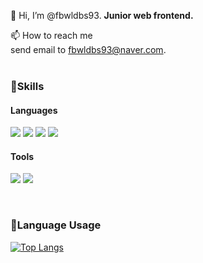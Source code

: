 👋 Hi, I’m @fbwldbs93. **Junior web frontend.** <br/>


<!-- - 💞️ I’m looking to collaborate on ...-->

📫 How to reach me <br/>
send email to fbwldbs93@naver.com.<br/><br/>



### 💪Skills

#### Languages
<img src="https://img.shields.io/badge/React-black?style=flat&logo=React&logoColor=61dbfb"/> <img src="https://img.shields.io/badge/TypeScript-3178C6?style=flat&logo=TypeScript&logoColor=white"/> <img src="https://img.shields.io/badge/Javascript-yellow?style=flat&logo=Javascript&logoColor=white"/> <img src="https://img.shields.io/badge/NodeJs-grey?style=flat&logo=NodeJs&logoColor=white"/>

#### Tools
<img src="https://img.shields.io/badge/Git-orange?style=flat&logo=Git&logoColor=white"/> <img src="https://img.shields.io/badge/Jira-blue?style=flat&logo=Jira&logoColor=white"/>


<br/>

### 👀Language Usage
[![Top Langs](https://github-readme-stats.vercel.app/api/top-langs/?username=fbwldbs93&hide=python)](https://github.com/fbwldbs93/github-readme-stats)
